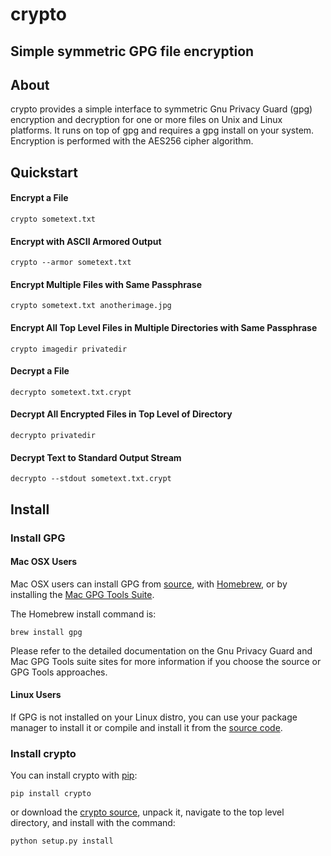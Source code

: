 # crypto

## Simple symmetric GPG file encryption

## About
crypto provides a simple interface to symmetric Gnu Privacy Guard (gpg) encryption and decryption for one or more files on Unix and Linux platforms.  It runs on top of gpg and requires a gpg install on your system.  Encryption is performed with the AES256 cipher algorithm.

## Quickstart

#### Encrypt a File
```
crypto sometext.txt
```

#### Encrypt with ASCII Armored Output
```
crypto --armor sometext.txt
```

#### Encrypt Multiple Files with Same Passphrase
```
crypto sometext.txt anotherimage.jpg
```

#### Encrypt All Top Level Files in Multiple Directories with Same Passphrase
```
crypto imagedir privatedir
```

#### Decrypt a File
```
decrypto sometext.txt.crypt
```

#### Decrypt All Encrypted Files in Top Level of Directory
```
decrypto privatedir
```

#### Decrypt Text to Standard Output Stream
```
decrypto --stdout sometext.txt.crypt
```

## Install

### Install GPG

#### Mac OSX Users
Mac OSX users can install GPG from [source](https://www.gnupg.org/download/index.html), with [Homebrew](http://brew.sh/), or by installing the [Mac GPG Tools Suite](https://gpgtools.org/gpgsuite.html).

The Homebrew install command is:

```
brew install gpg
```

Please refer to the detailed documentation on the Gnu Privacy Guard and Mac GPG Tools suite sites for more information if you choose the source or GPG Tools approaches.

#### Linux Users
If GPG is not installed on your Linux distro, you can use your package manager to install it or compile and install it from the [source code](https://www.gnupg.org/download/index.html).

### Install crypto
You can install crypto with [pip](https://pypi.python.org/pypi/pip/):

```
pip install crypto
```

or download the [crypto source](https://github.com/chrissimpkins/crypto/archive/master.zip), unpack it, navigate to the top level directory, and install with the command:

```
python setup.py install
```
